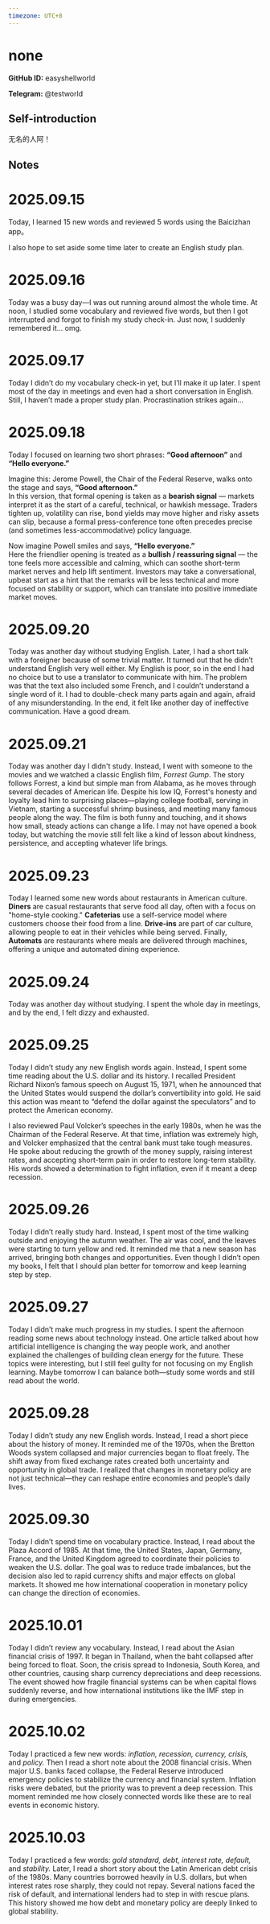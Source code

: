 ```yaml
---
timezone: UTC+8
---
```


# none

**GitHub ID:** easyshellworld

**Telegram:** @testworld

## Self-introduction

无名的人阿！

## Notes
<!-- Content_START -->
# 2025.09.15
<!-- DAILY_CHECKIN_2025-09-15_START -->
Today, I learned 15 new words and reviewed 5 words using the Baicizhan app。

I also hope to set aside some time later to create an English study plan.
<!-- DAILY_CHECKIN_2025-09-15_END -->


# 2025.09.16
<!-- DAILY_CHECKIN_2025-09-16_START -->
Today was a busy day—I was out running around almost the whole time. At noon, I studied some vocabulary and reviewed five words, but then I got interrupted and forgot to finish my study check-in. Just now, I suddenly remembered it… omg.
<!-- DAILY_CHECKIN_2025-09-16_END -->


# 2025.09.17
<!-- DAILY_CHECKIN_2025-09-17_START -->
Today I didn’t do my vocabulary check-in yet, but I’ll make it up later. I spent most of the day in meetings and even had a short conversation in English. Still, I haven’t made a proper study plan. Procrastination strikes again…
<!-- DAILY_CHECKIN_2025-09-17_END -->


# 2025.09.18
<!-- DAILY_CHECKIN_2025-09-18_START -->
Today I focused on learning two short phrases: **“Good afternoon”** and **“Hello everyone.”**

Imagine this: Jerome Powell, the Chair of the Federal Reserve, walks onto the stage and says, **“Good afternoon.”**  
In this version, that formal opening is taken as a **bearish signal** — markets interpret it as the start of a careful, technical, or hawkish message. Traders tighten up, volatility can rise, bond yields may move higher and risky assets can slip, because a formal press-conference tone often precedes precise (and sometimes less-accommodative) policy language.

Now imagine Powell smiles and says, **“Hello everyone.”**  
Here the friendlier opening is treated as a **bullish / reassuring signal** — the tone feels more accessible and calming, which can soothe short-term market nerves and help lift sentiment. Investors may take a conversational, upbeat start as a hint that the remarks will be less technical and more focused on stability or support, which can translate into positive immediate market moves.
<!-- DAILY_CHECKIN_2025-09-18_END -->


# 2025.09.20
<!-- DAILY_CHECKIN_2025-09-20_START -->
Today was another day without studying English. Later, I had a short talk with a foreigner because of some trivial matter. It turned out that he didn’t understand English very well either. My English is poor, so in the end I had no choice but to use a translator to communicate with him. The problem was that the text also included some French, and I couldn’t understand a single word of it. I had to double-check many parts again and again, afraid of any misunderstanding. In the end, it felt like another day of ineffective communication. Have a good dream.
<!-- DAILY_CHECKIN_2025-09-20_END -->


# 2025.09.21
<!-- DAILY_CHECKIN_2025-09-21_START -->
Today was another day I didn't study. Instead, I went with someone to the movies and we watched a classic English film, _Forrest Gump_. The story follows Forrest, a kind but simple man from Alabama, as he moves through several decades of American life. Despite his low IQ, Forrest's honesty and loyalty lead him to surprising places—playing college football, serving in Vietnam, starting a successful shrimp business, and meeting many famous people along the way. The film is both funny and touching, and it shows how small, steady actions can change a life. I may not have opened a book today, but watching the movie still felt like a kind of lesson about kindness, persistence, and accepting whatever life brings.
<!-- DAILY_CHECKIN_2025-09-21_END -->


# 2025.09.23
<!-- DAILY_CHECKIN_2025-09-23_START -->
Today I learned some new words about restaurants in American culture. **Diners** are casual restaurants that serve food all day, often with a focus on "home-style cooking." **Cafeterias** use a self-service model where customers choose their food from a line. **Drive-ins** are part of car culture, allowing people to eat in their vehicles while being served. Finally, **Automats** are restaurants where meals are delivered through machines, offering a unique and automated dining experience.
<!-- DAILY_CHECKIN_2025-09-23_END -->


# 2025.09.24
<!-- DAILY_CHECKIN_2025-09-24_START -->
Today was another day without studying. I spent the whole day in meetings, and by the end, I felt dizzy and exhausted.
<!-- DAILY_CHECKIN_2025-09-24_END -->


# 2025.09.25
<!-- DAILY_CHECKIN_2025-09-25_START -->
Today I didn’t study any new English words again. Instead, I spent some time reading about the U.S. dollar and its history. I recalled President Richard Nixon’s famous speech on August 15, 1971, when he announced that the United States would suspend the dollar’s convertibility into gold. He said this action was meant to “defend the dollar against the speculators” and to protect the American economy.

I also reviewed Paul Volcker’s speeches in the early 1980s, when he was the Chairman of the Federal Reserve. At that time, inflation was extremely high, and Volcker emphasized that the central bank must take tough measures. He spoke about reducing the growth of the money supply, raising interest rates, and accepting short-term pain in order to restore long-term stability. His words showed a determination to fight inflation, even if it meant a deep recession.
<!-- DAILY_CHECKIN_2025-09-25_END -->


# 2025.09.26
<!-- DAILY_CHECKIN_2025-09-26_START -->
Today I didn’t really study hard. Instead, I spent most of the time walking outside and enjoying the autumn weather. The air was cool, and the leaves were starting to turn yellow and red. It reminded me that a new season has arrived, bringing both changes and opportunities. Even though I didn’t open my books, I felt that I should plan better for tomorrow and keep learning step by step.
<!-- DAILY_CHECKIN_2025-09-26_END -->


# 2025.09.27
<!-- DAILY_CHECKIN_2025-09-27_START -->
Today I didn’t make much progress in my studies. I spent the afternoon reading some news about technology instead. One article talked about how artificial intelligence is changing the way people work, and another explained the challenges of building clean energy for the future. These topics were interesting, but I still feel guilty for not focusing on my English learning. Maybe tomorrow I can balance both—study some words and still read about the world.
<!-- DAILY_CHECKIN_2025-09-27_END -->


# 2025.09.28
<!-- DAILY_CHECKIN_2025-09-28_START -->
Today I didn’t study any new English words. Instead, I read a short piece about the history of money. It reminded me of the 1970s, when the Bretton Woods system collapsed and major currencies began to float freely. The shift away from fixed exchange rates created both uncertainty and opportunity in global trade. I realized that changes in monetary policy are not just technical—they can reshape entire economies and people’s daily lives.
<!-- DAILY_CHECKIN_2025-09-28_END -->


# 2025.09.30
<!-- DAILY_CHECKIN_2025-09-30_START -->
Today I didn’t spend time on vocabulary practice. Instead, I read about the Plaza Accord of 1985. At that time, the United States, Japan, Germany, France, and the United Kingdom agreed to coordinate their policies to weaken the U.S. dollar. The goal was to reduce trade imbalances, but the decision also led to rapid currency shifts and major effects on global markets. It showed me how international cooperation in monetary policy can change the direction of economies.
<!-- DAILY_CHECKIN_2025-09-30_END -->


# 2025.10.01
<!-- DAILY_CHECKIN_2025-10-01_START -->
Today I didn’t review any vocabulary. Instead, I read about the Asian financial crisis of 1997. It began in Thailand, when the baht collapsed after being forced to float. Soon, the crisis spread to Indonesia, South Korea, and other countries, causing sharp currency depreciations and deep recessions. The event showed how fragile financial systems can be when capital flows suddenly reverse, and how international institutions like the IMF step in during emergencies.
<!-- DAILY_CHECKIN_2025-10-01_END -->


# 2025.10.02
<!-- DAILY_CHECKIN_2025-10-02_START -->
Today I practiced a few new words: _inflation, recession, currency, crisis,_ and _policy._ Then I read a short note about the 2008 financial crisis. When major U.S. banks faced collapse, the Federal Reserve introduced emergency policies to stabilize the currency and financial system. Inflation risks were debated, but the priority was to prevent a deep recession. This moment reminded me how closely connected words like these are to real events in economic history.
<!-- DAILY_CHECKIN_2025-10-02_END -->


# 2025.10.03
<!-- DAILY_CHECKIN_2025-10-03_START -->
Today I practiced a few words: _gold standard, debt, interest rate, default,_ and _stability._ Later, I read a short story about the Latin American debt crisis of the 1980s. Many countries borrowed heavily in U.S. dollars, but when interest rates rose sharply, they could not repay. Several nations faced the risk of default, and international lenders had to step in with rescue plans. This history showed me how debt and monetary policy are deeply linked to global stability.
<!-- DAILY_CHECKIN_2025-10-03_END -->
<!-- Content_END -->
